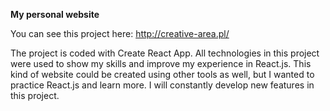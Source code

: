 **My personal website**

You can see this project here:
http://creative-area.pl/

The project is coded with Create React App. All technologies in this project were used to show my skills and improve my experience in React.js. This kind of website could be created using other tools as well, but I wanted to practice React.js and learn more. I will constantly develop new features in this project.
